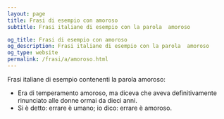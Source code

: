 ```yaml
---
layout: page
title: Frasi di esempio con amoroso 
subtitle: Frasi italiane di esempio con la parola  amoroso

og_title: Frasi di esempio con amoroso 
og_description: Frasi italiane di esempio con la parola  amoroso
og_type: website
permalink: /frasi/a/amoroso.html
---
```


Frasi italiane di esempio contenenti la parola amoroso:


- Era di temperamento amoroso, ma diceva che aveva definitivamente rinunciato alle donne ormai da dieci anni.
- Si è detto: errare è umano; io dico: errare è amoroso.
